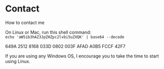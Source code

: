 # Contact
How to contact me


On Linux or Mac, run this shell command:  
`echo 'aW5ib3hAZ3JpZHZpc2lvbi5uZXQK' | base64 --decode`

649A 2512 8168 033D 0802  003F AFAD A0B5 FCCF 42F7  


If you are using any Windows OS, I encourage you to take the time to start using Linux.  




